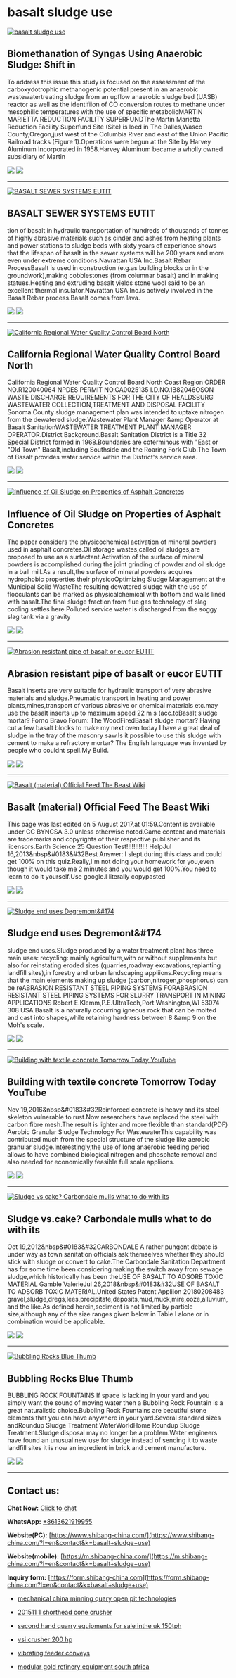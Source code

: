 # basalt sludge use

<a href="https://swt.shibang-china.com/?l=en&img&k=basalt+sludge+use" target="_blank">![basalt sludge use](http://static.shibang-china.com/all-800x300/1255.jpg)</a>

## Biomethanation of Syngas Using Anaerobic Sludge: Shift in
To address this issue this study is focused on the assessment of the carboxydotrophic methanogenic potential present in an anaerobic wastewatertreating sludge from an upflow anaerobic sludge bed (UASB) reactor as well as the identifiion of CO conversion routes to methane under mesophilic temperatures with the use of specific metabolicMARTIN MARIETTA REDUCTION FACILITY SUPERFUNDThe Martin Marietta Reduction Facility Superfund Site (Site) is loed in The Dalles,Wasco County,Oregon,just west of the Columbia River and east of the Union Pacific Railroad tracks (Figure 1).Operations were begun at the Site by Harvey Aluminum Incorporated in 1958.Harvey Aluminum became a wholly owned subsidiary of Martin


<a href="https://whatsapp.shibangsoft.com/WhatsApp.php" target="_blank" title="WhatsApp">![](http://static.shibang-china.com/icon/whatsapp.png)</a> <a href="https://swt.shibang-china.com/?l=en&icon&k=basalt+sludge+use" target="_blank">![](http://static.shibang-china.com/icon/chat-en.png)</a>

---

<a href="https://swt.shibang-china.com/?l=en&img&k=basalt+sludge+use" target="_blank">![BASALT SEWER SYSTEMS EUTIT](http://static.shibang-china.com/all-800x300/1095.jpg)</a>

## BASALT SEWER SYSTEMS EUTIT
tion of basalt in hydraulic transportation of hundreds of thousands of tonnes of highly abrasive materials such as cinder and ashes from heating plants and power stations to sludge beds with sixty years of experience shows that the lifespan of basalt in the sewer systems will be 200 years and more even under extreme conditions.Navrattan USA Inc.Basalt Rebar ProcessBasalt is used in construction (e.g.as building blocks or in the groundwork),making cobblestones (from columnar basalt) and in making statues.Heating and extruding basalt yields stone wool said to be an excellent thermal insulator.Navrattan USA Inc.is actively involved in the Basalt Rebar process.Basalt comes from lava.


<a href="https://whatsapp.shibangsoft.com/WhatsApp.php" target="_blank" title="WhatsApp">![](http://static.shibang-china.com/icon/whatsapp.png)</a> <a href="https://swt.shibang-china.com/?l=en&icon&k=basalt+sludge+use" target="_blank">![](http://static.shibang-china.com/icon/chat-en.png)</a>

---

<a href="https://swt.shibang-china.com/?l=en&img&k=basalt+sludge+use" target="_blank">![California Regional Water Quality Control Board North](http://static.shibang-china.com/all-800x300/53.jpg)</a>

## California Regional Water Quality Control Board North
California Regional Water Quality Control Board North Coast Region ORDER NO.R120040064 NPDES PERMIT NO.CA0025135 I.D.NO.1B82046OSON WASTE DISCHARGE REQUIREMENTS FOR THE CITY OF HEALDSBURG WASTEWATER COLLECTION,TREATMENT AND DISPOSAL FACILITY Sonoma County sludge management plan was intended to uptake nitrogen from the dewatered sludge.Wastewater Plant Manager &amp Operator at Basalt SanitationWASTEWATER TREATMENT PLANT MANAGER OPERATOR.District Background.Basalt Sanitation District is a Title 32 Special District formed in 1968.Boundaries are coterminous with "East or "Old Town" Basalt,including Southside and the Roaring Fork Club.The Town of Basalt provides water service within the District's service area.


<a href="https://whatsapp.shibangsoft.com/WhatsApp.php" target="_blank" title="WhatsApp">![](http://static.shibang-china.com/icon/whatsapp.png)</a> <a href="https://swt.shibang-china.com/?l=en&icon&k=basalt+sludge+use" target="_blank">![](http://static.shibang-china.com/icon/chat-en.png)</a>

---

<a href="https://swt.shibang-china.com/?l=en&img&k=basalt+sludge+use" target="_blank">![Influence of Oil Sludge on Properties of Asphalt Concretes](http://static.shibang-china.com/all-800x300/556.jpg)</a>

## Influence of Oil Sludge on Properties of Asphalt Concretes
The paper considers the physicochemical activation of mineral powders used in asphalt concretes.Oil storage wastes,called oil sludges,are proposed to use as a surfactant.Activation of the surface of mineral powders is accomplished during the joint grinding of powder and oil sludge in a ball mill.As a result,the surface of mineral powders acquires hydrophobic properties their physicoOptimizing Sludge Management at the Municipal Solid WasteThe resulting dewatered sludge with the use of flocculants can be marked as physicalchemical with bottom and walls lined with basalt.The final sludge fraction from flue gas technology of slag cooling settles here.Polluted service water is discharged from the soggy slag tank via a gravity


<a href="https://whatsapp.shibangsoft.com/WhatsApp.php" target="_blank" title="WhatsApp">![](http://static.shibang-china.com/icon/whatsapp.png)</a> <a href="https://swt.shibang-china.com/?l=en&icon&k=basalt+sludge+use" target="_blank">![](http://static.shibang-china.com/icon/chat-en.png)</a>

---

<a href="https://swt.shibang-china.com/?l=en&img&k=basalt+sludge+use" target="_blank">![Abrasion resistant pipe of basalt or eucor EUTIT](http://static.shibang-china.com/all-800x300/845.jpg)</a>

## Abrasion resistant pipe of basalt or eucor EUTIT
Basalt inserts are very suitable for hydraulic transport of very abrasive materials and sludge.Pneumatic transport in heating and power plants,mines,transport of various abrasive or chemical materials etc.may use the basalt inserts up to maximum speed 22 m s (acc.toBasalt sludge mortar? Forno Bravo Forum: The WoodFiredBasalt sludge mortar? Having cut a few basalt blocks to make my next oven today I have a great deal of sludge in the tray of the masonry saw.Is it possible to use this sludge with cement to make a refractory mortar? The English language was invented by people who couldnt spell.My Build.


<a href="https://whatsapp.shibangsoft.com/WhatsApp.php" target="_blank" title="WhatsApp">![](http://static.shibang-china.com/icon/whatsapp.png)</a> <a href="https://swt.shibang-china.com/?l=en&icon&k=basalt+sludge+use" target="_blank">![](http://static.shibang-china.com/icon/chat-en.png)</a>

---

<a href="https://swt.shibang-china.com/?l=en&img&k=basalt+sludge+use" target="_blank">![Basalt (material) Official Feed The Beast Wiki](http://static.shibang-china.com/all-800x300/560.jpg)</a>

## Basalt (material) Official Feed The Beast Wiki
This page was last edited on 5 August 2017,at 01:59.Content is available under CC BYNCSA 3.0 unless otherwise noted.Game content and materials are trademarks and copyrights of their respective publisher and its licensors.Earth Science 25 Question Test!!!!!!!!!!!! HelpJul 16,2013&nbsp&#0183&#32Best Answer: I slept during this class and could get 100% on this quiz.Really,I'm not doing your homework for you,even though it would take me 2 minutes and you would get 100%.You need to learn to do it yourself.Use google.I literally copypasted


<a href="https://whatsapp.shibangsoft.com/WhatsApp.php" target="_blank" title="WhatsApp">![](http://static.shibang-china.com/icon/whatsapp.png)</a> <a href="https://swt.shibang-china.com/?l=en&icon&k=basalt+sludge+use" target="_blank">![](http://static.shibang-china.com/icon/chat-en.png)</a>

---

<a href="https://swt.shibang-china.com/?l=en&img&k=basalt+sludge+use" target="_blank">![Sludge end uses Degremont&#174](http://static.shibang-china.com/all-800x300/256.jpg)</a>

## Sludge end uses Degremont&#174
sludge end uses.Sludge produced by a water treatment plant has three main uses: recycling: mainly agriculture,with or without supplements but also for reinstating eroded sites (quarries,roadway excavations,replanting landfill sites),in forestry and urban landscaping appliions.Recycling means that the main elements making up sludge (carbon,nitrogen,phosphorus) can be reABRASION RESISTANT STEEL PIPING SYSTEMS FORABRASION RESISTANT STEEL PIPING SYSTEMS FOR SLURRY TRANSPORT IN MINING APPLICATIONS Robert E.Klemm,P.E.UltraTech,Port Washington,WI 53074 308 USA Basalt is a naturally occurring igneous rock that can be molted and cast into shapes,while retaining hardness between 8 &amp 9 on the Moh's scale.


<a href="https://whatsapp.shibangsoft.com/WhatsApp.php" target="_blank" title="WhatsApp">![](http://static.shibang-china.com/icon/whatsapp.png)</a> <a href="https://swt.shibang-china.com/?l=en&icon&k=basalt+sludge+use" target="_blank">![](http://static.shibang-china.com/icon/chat-en.png)</a>

---

<a href="https://swt.shibang-china.com/?l=en&img&k=basalt+sludge+use" target="_blank">![Building with textile concrete Tomorrow Today YouTube](http://static.shibang-china.com/all-800x300/944.jpg)</a>

## Building with textile concrete Tomorrow Today YouTube
Nov 19,2016&nbsp&#0183&#32Reinforced concrete is heavy and its steel skeleton vulnerable to rust.Now researchers have replaced the steel with carbon fibre mesh.The result is lighter and more flexible than standard(PDF) Aerobic Granular Sludge Technology For WastewaterThis capability was contributed much from the special structure of the sludge like aerobic granular sludge.Interestingly,the use of long anaerobic feeding period allows to have combined biological nitrogen and phosphate removal and also needed for economically feasible full scale appliions.


<a href="https://whatsapp.shibangsoft.com/WhatsApp.php" target="_blank" title="WhatsApp">![](http://static.shibang-china.com/icon/whatsapp.png)</a> <a href="https://swt.shibang-china.com/?l=en&icon&k=basalt+sludge+use" target="_blank">![](http://static.shibang-china.com/icon/chat-en.png)</a>

---

<a href="https://swt.shibang-china.com/?l=en&img&k=basalt+sludge+use" target="_blank">![Sludge vs.cake? Carbondale mulls what to do with its](http://static.shibang-china.com/all-800x300/285.jpg)</a>

## Sludge vs.cake? Carbondale mulls what to do with its
Oct 19,2012&nbsp&#0183&#32CARBONDALE A rather pungent debate is under way as town sanitation officials ask themselves whether they should stick with sludge or convert to cake.The Carbondale Sanitation Department has for some time been considering making the switch away from sewage sludge,which historically has been theUSE OF BASALT TO ADSORB TOXIC MATERIAL Gamble ValerieJul 26,2018&nbsp&#0183&#32USE OF BASALT TO ADSORB TOXIC MATERIAL.United States Patent Appliion 20180208483 gravel,sludge,dregs,lees,precipitate,deposits,mud,muck,mire,ooze,alluvium,and the like.As defined herein,sediment is not limited by particle size,although any of the size ranges given below in Table I alone or in combination would be applicable.


<a href="https://whatsapp.shibangsoft.com/WhatsApp.php" target="_blank" title="WhatsApp">![](http://static.shibang-china.com/icon/whatsapp.png)</a> <a href="https://swt.shibang-china.com/?l=en&icon&k=basalt+sludge+use" target="_blank">![](http://static.shibang-china.com/icon/chat-en.png)</a>

---

<a href="https://swt.shibang-china.com/?l=en&img&k=basalt+sludge+use" target="_blank">![Bubbling Rocks Blue Thumb](http://static.shibang-china.com/all-800x300/1104.jpg)</a>

## Bubbling Rocks Blue Thumb
BUBBLING ROCK FOUNTAINS If space is lacking in your yard and you simply want the sound of moving water then a Bubbling Rock Fountain is a great naturalistic choice.Bubbling Rock Fountains are beautiful stone elements that you can have anywhere in your yard.Several standard sizes andRoundup Sludge Treatment WaterWorldHome Roundup Sludge Treatment.Sludge disposal may no longer be a problem.Water engineers have found an unusual new use for sludge instead of sending it to waste landfill sites it is now an ingredient in brick and cement manufacture.


<a href="https://whatsapp.shibangsoft.com/WhatsApp.php" target="_blank" title="WhatsApp">![](http://static.shibang-china.com/icon/whatsapp.png)</a> <a href="https://swt.shibang-china.com/?l=en&icon&k=basalt+sludge+use" target="_blank">![](http://static.shibang-china.com/icon/chat-en.png)</a>

---
## Contact us:

**Chat Now:** [Click to chat](https://swt.shibang-china.com?l=en&contact&k=basalt+sludge+use)

**WhatsApp:**  [+8613621919955](https://whatsapp.shibangsoft.com/WhatsApp.php)

**Website(PC):** [https://www.shibang-china.com/](https://www.shibang-china.com/?l=en&contact&k=basalt+sludge+use)

**Website(mobile):** [https://m.shibang-china.com/](https://m.shibang-china.com/?l=en&contact&k=basalt+sludge+use)

**Inquiry form:** [https://form.shibang-china.com](https://form.shibang-china.com?l=en&contact&k=basalt+sludge+use)

* [mechanical china minning quary open pit technologies](../123/mechanical%20china%20minning%20quary%20open%20pit%20technologies.md)

* [201511 1 shorthead cone crusher](../116/201511%201%20shorthead%20cone%20crusher.md)

* [second hand quarry equipments for sale inthe uk 150tph](../120/second%20hand%20quarry%20equipments%20for%20sale%20inthe%20uk%20150tph.md)

* [vsi crusher 200 hp](../125/vsi%20crusher%20200%20hp.md)

* [vibrating feeder conveys](../120/vibrating%20feeder%20conveys.md)

* [modular gold refinery equipment south africa](../114/modular%20gold%20refinery%20equipment%20south%20africa.md)